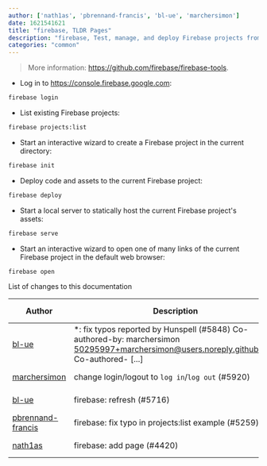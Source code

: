 ```yaml
---
author: ['nath1as', 'pbrennand-francis', 'bl-ue', 'marchersimon']
date: 1621541621
title: "firebase, TLDR Pages"
description: "firebase, Test, manage, and deploy Firebase projects from the command-line."
categories: "common"
---
```

> More information: <https://github.com/firebase/firebase-tools>.

- Log in to <https://console.firebase.google.com>:

```bash
firebase login
```

- List existing Firebase projects:

```bash
firebase projects:list
```

- Start an interactive wizard to create a Firebase project in the current directory:

```bash
firebase init
```

- Deploy code and assets to the current Firebase project:

```bash
firebase deploy
```

- Start a local server to statically host the current Firebase project's assets:

```bash
firebase serve
```

- Start an interactive wizard to open one of many links of the current Firebase project in the default web browser:

```bash
firebase open
```
List of changes to this documentation


Author | Description | ISO 8601 Date | GitHub link
------|-----|-----|-----
[bl-ue](mailto:54780737+bl-ue@users.noreply.github.com) | *: fix typos reported by Hunspell (#5848) Co-authored-by: marchersimon <50295997+marchersimon@users.noreply.github.com> Co-authored- [...] | 2021-05-20T22:13:41 | [8ebd171d6f00](https://github.com/tldr-pages/tldr/commit/8ebd171d6f001698709fefc02b1fd5cc9f3a99c4)
[marchersimon](mailto:50295997+marchersimon@users.noreply.github.com) | change login/logout to `log in`/`log out` (#5920) | 2021-05-14T02:42:15 | [be88cdda9201](https://github.com/tldr-pages/tldr/commit/be88cdda9201a6262af27d8788e222b5df98cc9c)
[bl-ue](mailto:54780737+bl-ue@users.noreply.github.com) | firebase: refresh (#5716) | 2021-04-20T19:50:07 | [abc3808454bc](https://github.com/tldr-pages/tldr/commit/abc3808454bc60b4a95f50e00684c8ae6502055c)
[pbrennand-francis](mailto:76076767+pbrennand-francis@users.noreply.github.com) | firebase: fix typo in projects:list example (#5259) | 2021-02-11T18:51:58 | [69b3a197344c](https://github.com/tldr-pages/tldr/commit/69b3a197344c47f0fd78264828b814835d721bc8)
[nath1as](mailto:n@th1.as) | firebase: add page (#4420) | 2020-10-05T15:57:14 | [8f2745f9b6ba](https://github.com/tldr-pages/tldr/commit/8f2745f9b6bac2d6da7ce4c1f0f68d5538638dd0)

